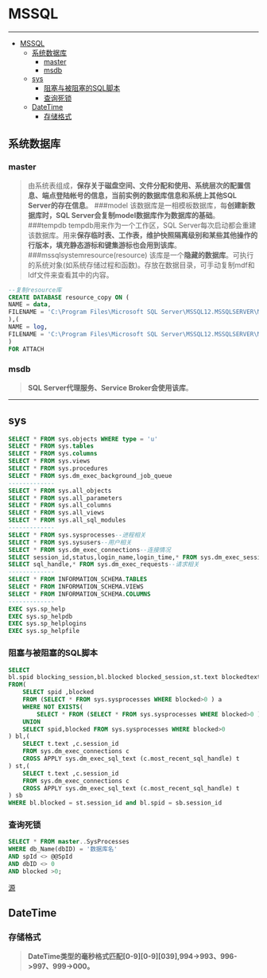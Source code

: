 # MSSQL

---
* [MSSQL](#mssql)
  * [系统数据库](#%E7%B3%BB%E7%BB%9F%E6%95%B0%E6%8D%AE%E5%BA%93)
    * [master](#master)
    * [msdb](#msdb)
  * [sys](#sys)
    * [阻塞与被阻塞的SQL脚本](#%E9%98%BB%E5%A1%9E%E4%B8%8E%E8%A2%AB%E9%98%BB%E5%A1%9E%E7%9A%84sql%E8%84%9A%E6%9C%AC)
    * [查询死锁](#%E6%9F%A5%E8%AF%A2%E6%AD%BB%E9%94%81)
  * [DateTime](#datetime)
    * [存储格式](#%E5%AD%98%E5%82%A8%E6%A0%BC%E5%BC%8F)

## 系统数据库
### master
> 由系统表组成，**保存关于磁盘空间、文件分配和使用、系统层次的配置信息、端点登陆帐号的信息，当前实例的数据库信息和系统上其他SQL Server的存在信息**。
###model
> 该数据库是一相模板数据库，每**创建新数据库时，SQL Server会复制model数据库作为数据库的基础**。
###tempdb
> tempdb用来作为一个工作区，SQL Server每次启动都会重建该数据库。用来**保存临时表、工作表，维护快照隔离级别和某些其他操作的行版本，填充静态游标和键集游标也会用到该库**。
###mssqlsystemresource(resource)
> 该库是一个**隐藏的数据库**。可执行的系统对象(如系统存储过程和函数)。存放在数据目录，可手动复制mdf和ldf文件来查看其中的内容。
```sql
--复制resource库
CREATE DATABASE resource_copy ON (
NAME = data,
FILENAME = 'C:\Program Files\Microsoft SQL Server\MSSQL12.MSSQLSERVER\MSSQL\Binn\mssqlsystemresource.mdf'
),(
NAME = log,
FILENAME = 'C:\Program Files\Microsoft SQL Server\MSSQL12.MSSQLSERVER\MSSQL\Binn\mssqlsystemresource.ldf'
)
FOR ATTACH
```

### msdb
> **SQL Server代理服务、Service Broker会使用该库**。

---

## sys
```sql
SELECT * FROM sys.objects WHERE type = 'u'
SELECT * FROM sys.tables
SELECT * FROM sys.columns
SELECT * FROM sys.views
SELECT * FROM sys.procedures
SELECT * FROM sys.dm_exec_background_job_queue
-------------
SELECT * FROM sys.all_objects
SELECT * FROM sys.all_parameters
SELECT * FROM sys.all_columns
SELECT * FROM sys.all_views
SELECT * FROM sys.all_sql_modules
-------------
SELECT * FROM sys.sysprocesses--进程相关
SELECT * FROM sys.sysusers--用户相关
SELECT * FROM sys.dm_exec_connections--连接情况
SELECT session_id,status,login_name,login_time,* FROM sys.dm_exec_sessions--会话相关
SELECT sql_handle,* FROM sys.dm_exec_requests--请求相关
-------------
SELECT * FROM INFORMATION_SCHEMA.TABLES
SELECT * FROM INFORMATION_SCHEMA.VIEWS
SELECT * FROM INFORMATION_SCHEMA.COLUMNS
-------------
EXEC sys.sp_help
EXEC sys.sp_helpdb
EXEC sys.sp_helplogins
EXEC sys.sp_helpfile
```

### 阻塞与被阻塞的SQL脚本
```sql
SELECT 
bl.spid blocking_session,bl.blocked blocked_session,st.text blockedtext,sb.text blockingtext
FROM(
	SELECT spid ,blocked
	FROM (SELECT * FROM sys.sysprocesses WHERE blocked>0 ) a
	WHERE NOT EXISTS(
		SELECT * FROM (SELECT * FROM sys.sysprocesses WHERE blocked>0 ) b WHERE a.blocked=spid)
	UNION
	SELECT spid,blocked FROM sys.sysprocesses WHERE blocked>0
) bl,(
    SELECT t.text ,c.session_id
    FROM sys.dm_exec_connections c
    CROSS APPLY sys.dm_exec_sql_text (c.most_recent_sql_handle) t
) st,(
    SELECT t.text ,c.session_id
    FROM sys.dm_exec_connections c
    CROSS APPLY sys.dm_exec_sql_text (c.most_recent_sql_handle) t
) sb
WHERE bl.blocked = st.session_id and bl.spid = sb.session_id
```
### 查询死锁
```sql
SELECT * FROM master..SysProcesses
WHERE db_Name(dbID) = '数据库名'
AND spId <> @@SpId
AND dbID <> 0
AND blocked >0;
```
[源](http://blog.itpub.net/29371470/viewspace-2128282)

## DateTime
### 存储格式
> **DateTime类型的毫秒格式匹配[0-9][0-9][039],994->993、996->997、999->000。**